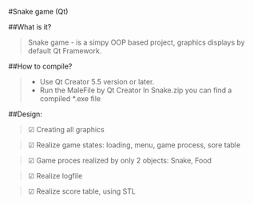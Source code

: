 ﻿#Snake game (Qt)

##What is it?
> Snake game - is a simpy OOP based project, graphics displays by default Qt Framework. 

##How to compile?
> - Use Qt Creator 5.5 version or later.
> - Run the MaleFile by Qt Creator
> In Snake.zip you can find a compiled *.exe file

##Design:
> ☑ Creating all graphics

> ☑ Realize game states: loading, menu, game process, sore table

> ☑ Game proces realized by only 2 objects: Snake, Food

> ☑ Realize logfile

> ☑ Realize score table, using STL
